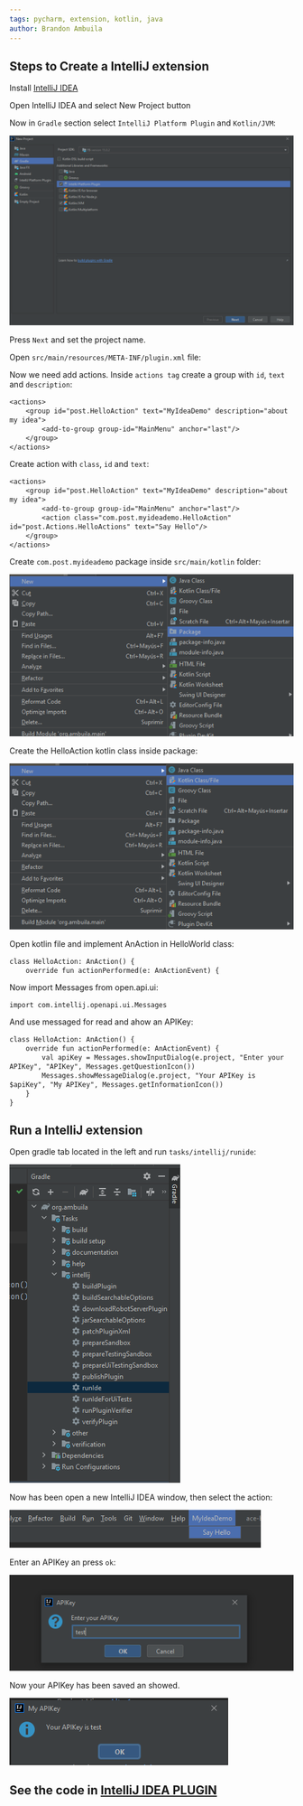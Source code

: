 ```yaml
---
tags: pycharm, extension, kotlin, java
author: Brandon Ambuila
---
```


## Steps to Create a IntelliJ extension

Install [IntelliJ IDEA](https://www.jetbrains.com/idea/download/)

Open IntelliJ IDEA and select New Project button

Now in `Gradle` section select `IntelliJ Platform Plugin` and `Kotlin/JVM`:

![alt text](/assets/img/plugin_select_gradle_intellijidea.png "Select gradle")

Press `Next` and set the project name.

Open `src/main/resources/META-INF/plugin.xml` file:

Now we need add actions. Inside `actions tag` create a group with `id`, `text` and `description`:

```
<actions>
    <group id="post.HelloAction" text="MyIdeaDemo" description="about my idea">
        <add-to-group group-id="MainMenu" anchor="last"/>
    </group>
</actions>
```

Create action with `class`, `id` and `text`:

```
<actions>
    <group id="post.HelloAction" text="MyIdeaDemo" description="about my idea">
        <add-to-group group-id="MainMenu" anchor="last"/>
        <action class="com.post.myideademo.HelloAction" id="post.Actions.HelloActions" text="Say Hello"/>
    </group>
</actions>
```

Create `com.post.myideademo` package inside `src/main/kotlin` folder:

![alt text](/assets/img/plugin_new_package_intellijidea.png "New package")

Create the HelloAction kotlin class inside package:

![alt text](/assets/img/plugin_ktlin_class_intellijidea.png "Kotlin class")

Open kotlin file and implement AnAction in HelloWorld class:

```
class HelloAction: AnAction() {
    override fun actionPerformed(e: AnActionEvent) {
```

Now import Messages from open.api.ui:

```
import com.intellij.openapi.ui.Messages
```

And use messaged for read and ahow an APIKey:

```
class HelloAction: AnAction() {
    override fun actionPerformed(e: AnActionEvent) {
        val apiKey = Messages.showInputDialog(e.project, "Enter your APIKey", "APIKey", Messages.getQuestionIcon())
        Messages.showMessageDialog(e.project, "Your APIKey is $apiKey", "My APIKey", Messages.getInformationIcon())
    }
}
```

## Run a IntelliJ extension

Open gradle tab located in the left and run `tasks/intellij/runide`:

![alt text](/assets/img/plugin_gradle_runide_intellijidea.png "Gradle runide")

Now has been open a new IntelliJ IDEA window, then select the action:

![alt text](/assets/img/plugin_menu_intellijidea.png "Menu")

Enter an APIKey an press `ok`:

![alt text](/assets/img/plugin_enter_api_key_intellijidea.png "Enter api key")

Now your APIKey has been saved an showed.

![alt text](/assets/img/plugin_alert_apikey_intellijidea.png "Alert apikey")


## See the code in [IntelliJ IDEA PLUGIN](https://github.com/altixco/intellijidea-plugin)
